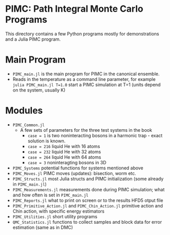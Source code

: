 # PIMC: Path Integral Monte Carlo Programs

This directory contains a few Python programs mostly for demonstrations and a Julia PIMC program.

# Main Program
- `PIMC_main.jl` is the main program for PIMC in the canonical ensemble. 
 - Reads in the temperature as a command line parameter, for example\
   `julia PIMC_main.jl T=1.0`
   start a PIMC simulation at T=1 (units depend on the system, usually K)
# Modules
- `PIMC_Common.jl`
  - A few sets of parameters for the three test systems in the book
     - `case = 1` is two noninteracting bosons in a harmonic trap - exact solution is known.
	 - `case = 216` liquid He with 16 atoms 
	 - `case = 232` liquid He with 32 atoms 
	 - `case = 264` liquid He with 64 atoms 
	 - `case = 3` noninteragting bosons in 3D 
 - `PIMC_Systems` potential functions for systems mentioned above
 - `PIMC_Moves.jl` PIMC moves (updates): bisection, worm etc.
 - `PIMC_Structs.jl` most Julia structs and PIMC initialization (some already in `PIMC_main.jl`)
 - `PIMC_Measurements.jl` measurements done during PIMC simulation; what and how often is set in `PIMC_main.jl`
 - `PIMC_Reports.jl` what to print on screen or to the results HFD5 otput file
 - `PIMC_Primitive_Action.jl` and `PIMC_Chin_Action.jl` primitive action and Chin action, with specific energy estimators
 - `PIMC_Utilities.jl` short utility programs
 - `QMC_Statistics.jl` functions to collect samples and block data for error estimation (same as in DMC)
 
